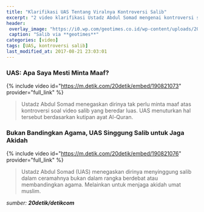 ```yaml
---
title: "Klarifikasi UAS Tentang Viralnya Kontroversi Salib"
excerpt: "2 video klarifikasi Ustadz Abdul Somad mengenai kontroversi salib dalam ceramahnya"
header:
 overlay_image: "https://i0.wp.com/geotimes.co.id/wp-content/uploads/2019/08/salib-latin.jpg?ssl=1"
 caption: "Salib via **geotimes**"
categories: [video]
tags: [UAS, kontroversi salib]
last_modified_at: 2017-08-21 23:03:01
---
```


### UAS: Apa Saya Mesti Minta Maaf?

{% include video id="https://m.detik.com/20detik/embed/190821073" provider="full_link" %}

> Ustadz Abdul Somad menegaskan dirinya tak perlu minta maaf atas kontroversi soal video salib yang beredar luas. UAS menuturkan hal tersebut berdasarkan kutipan ayat Al-Quran.

### Bukan Bandingkan Agama, UAS Singgung Salib untuk Jaga Akidah

{% include video id="https://m.detik.com/20detik/embed/190821076" provider="full_link" %}

> Ustadz Abdul Somad (UAS) menegaskan dirinya menyinggung salib dalam ceramahnya bukan dalam rangka berdebat atau membandingkan agama. Melainkan untuk menjaga akidah umat muslim. 

_sumber: **20detik/detikcom**_
